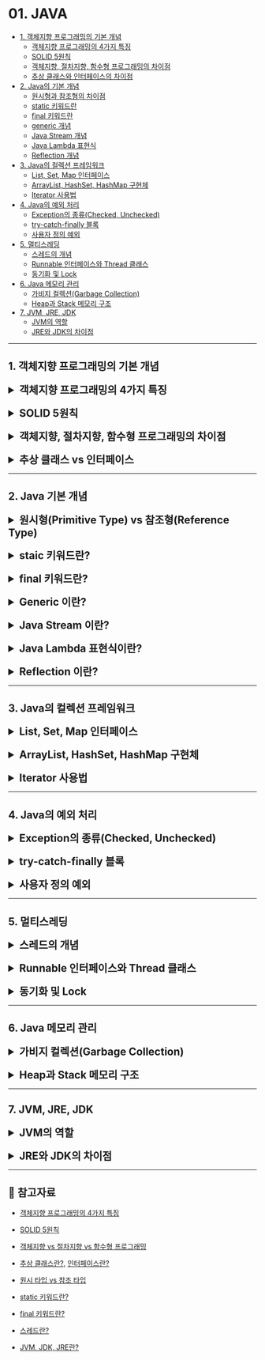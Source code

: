 # 01. JAVA

- [1. 객체지향 프로그래밍의 기본 개념](#1-객체지향-프로그래밍의-기본-개념)
    - [객체지향 프로그래밍의 4가지 특징](#추상화-abstraction)
    - [SOLID 5원칙](#객체지향-설계의-5가지-원칙-solid)
    - [객체지향, 절차지향, 함수형 프로그래밍의 차이점](#프로그래밍-패러다임이란)
    - [추상 클래스와 인터페이스의 차이점](#추상-클래스abstract-class-란)
- [2. Java의 기본 개념](#2-java-기본-개념)
  - [원시형과 참조형의 차이점](#원시타입-vs-참조타입)
  - [static 키워드란](#static의-메모리)
  - [final 키워드란](#final-키워드란)
  - [generic 개념](#제네릭generic-이란)
  - [Java Stream 개념](#stream-이란)
  - [Java Lambda 표현식](#람다lambda-vs-람다-표현식lambda-expression)
  - [Reflection 개념](#reflection의-주요-개념)
- [3. Java의 컬렉션 프레임워크](#3-java의-컬렉션-프레임워크)
  - [List, Set, Map 인터페이스]()
  - [ArrayList, HashSet, HashMap 구현체]()
  - [Iterator 사용법]()
- [4. Java의 예외 처리](#4-java의-예외-처리)
  - [Exception의 종류(Checked, Unchecked)]()
  - [try-catch-finally 블록]()
  - [사용자 정의 예외]()
- [5. 멀티스레딩](#5-멀티스레딩)
  - [스레드의 개념](#스레드란)
  - [Runnable 인터페이스와 Thread 클래스](#runnable-인터페이스와-thread-클래스란)
  - [동기화 및 Lock]()
- [6. Java 메모리 관리](#6-java-메모리-관리)
  - [가비지 컬렉션(Garbage Collection)]()
  - [Heap과 Stack 메모리 구조]()
- [7. JVM, JRE, JDK](#7-jvm-jre-jdk)
  - [JVM의 역할]()
  - [JRE와 JDK의 차이점]()

---

## 1. 객체지향 프로그래밍의 기본 개념

<details>
<summary style="font-size: 1.5em; font-weight: bold;">객체지향 프로그래밍의 4가지 특징</summary>

### 추상화 (Abstraction)
> 객체들이 공통적으로 필요로 하는 속성이나 동작을 하나로 추출해 내는 작업

즉, 알고는 있지만, 정확하게 표현하기 힘든 것들을 중요한 부분이나 특징점으로 잡아 설명하는 것을 추상화한다고 할 수 있다.
프로그래밍에서 추상화는 클래스를 정의할 때 불필요한 부분들을 생략하고 객체의 속성 중 중요한 것에만 중점을 두어 개략화하는 것을 말한다.

예를 들면, 삼성폰과 아이폰이라는 객체가 있을 때, 이 객체들을 하나로 묶을 때 공통적인 특징을 휴대폰으로 묶어서 이름을 붙이는 것을 추상화하고 할 수 있다.
이처럼 공통된 기능을 휴대폰에서 미리 구현을 하고, 상속을 통해서 공통된 기능을 삼성폰과 아이폰에 이어주면 삼성폰과 아이폰은 각자의 고유기능을 집중적으로 개발할 수 있다.
이럴 경우, 공통된 기능을 다시 정의할 필요가 없어 코드의 중복이 줄어들고, 코드의 재사용성이 용이해지는 장점이 있다.

> 즉, 추상화로 구현을 하면 새로운 객체를 만들 때 클래스의 고유기능만 새로 만들어주고, 공통된 기능은 상속을 통해서 이용이 가능하다.

### 상속 (Inheritance)
> 여러 개체들이 지닌 공통된 특성을 추출하여 하나의 개념이나 법칙으로 성립하는 과정이

예를 들어, 삼성폰과 아이폰은 모두 휴대폰이자 통신기기이며 전자제품이라는 공통적인 속성을 가지고 있다. 이처럼 삼성폰 & 아이폰, 휴대폰, 통신기기, 전자제품은 중복된 속성을 포함하고 있다.
이러한 속성들을 각 클래스마다 개별적으로 정의하기보다는, 공통된 속성들을 하나의 클래스로 묶어 상속을 통해 재사용하는 것이 훨씬 효율적인 프로그래밍 방법이다.

상속을 통해 하위 클래스는 상위 클래스의 변수와 메서드를 물려받아 재사용할 수 있다. 이로 인해 코드의 중복을 줄이고, 유지보수성을 높일 수 있다.

### 다형성 (Polymorphism)
> 프로그래밍에서의 다형성이란 같은 자료형에 여러가지 타입의 데이터를 대입하여 다양한 결과를 얻어낼 수 있는 성질을 의미

비유적으로 표현하자면, 한 명의 남자는 특정 상황에서 여러 가지 역할을 수행한다. 누군가에게는 친구, 자식에게는 아버지, 동아리에서는 리더, 아내에게는 남편, 부모님에게는 자식이 될 수 있다.
이처럼 객체도 상황에 따라 여러가지 형태를 가질 수 있다는 것이 다형성의 핵심이다. 대표적인 예로는 `메서드 오버라이딩`과 `메서드 오버로딩`이 있다.

#### 💡 메서드 오버라이딩 (Overriding)
- 부모 클래스의 메서드를 자식 클래스에서 재정의해서 사용하는 것을 의미한다. 자식 클래스는 부모 클래스의 메서드를 재활용하면서 독자적인 기능을 추가할 수 있다.

#### 💡 메서드 오버로딩 (Overloading)
- 같은 이름의 메서드를 다양한 매개변수 타입과 개수로 정의하는 것을 의미한다. 오버로딩은 메서드 이름을 동일하게 유지하면서도 다양한 상황에서 유연하게 대응할 수 있는 방법을 제공한다.

적절하게 다형성을 활용하면 코드의 재사용성과 유연성을 높이고, 불필요한 코드 중복과 결합도를 낮춰서 유지보수성을 높일 수 있다. 그러나 무분별한 오버로딩은 코드의 동작을 이해하는 데 어려움을 줄 수 있으므로, 적절한 사용이 필요하다.

### 캡슐화 (Encapsultation)
> 객체지향에서의 캡슐화는 데이터와 메서드를 하나의 단위로 묶어 외부에서 접근하지 못하도록 보호하는 개념

예를 들어, 알약은 그 안에 어떤 구성물질이 들어 있는지 알 수 없으며, 내용물은 캡슐을 통해서 안전하게 보호된다. 이처럼 캡슐화는 외부에서 알 필요가 없는 부분을 감춤으로써 대상을 단순화하는 추상화의 한 형태이다.

#### 💡 캡슐화를 해야 하는 이유
- **데이터 보호**:
  - 외부로부터 클래스에 정의된 속성과 기능들을 보호한다.
- **데이터 은닉**:
  - 내부의 동작을 감추고 외부에는 필요한 부분만 노출한다.

캡슐화가 중요한 이유는 불안정한 부분과 안정적인 부분을 분리하여 변경의 영향을 통제할 수 있기 때문이다. 불안정한 부분은 객체 내부로 추상화해서 변경을 최소화하고, 안정적인 부분은 외부에 공개한다. 
이렇게 객체의 외부와 내부를 구분하면 구현 변경의 폭이 넓이지고, 변경의 영향을 효과적으로 관리할 수 있다. 또한, 캡슐화를 통해 코드 작성 이후의 추가 요구사항에도 유연하게 대처할 수 있다.

</details>

<br>

<details>
<summary style="font-size: 1.5em; font-weight: bold;">SOLID 5원칙</summary>

### 객체지향 설계의 5가지 원칙, SOLID

**SOLID**는 `SRP(단일 책임)`, `OCP(개방-폐쇄)`, `LSP(리스코프 치환)`, `ISP(인터페이스 분리)`, `DIP(의존 역전)`로, SOLID 원칙을 지키면 시간이 지나도 변경이 용이하고, 유지보수와 확장이 쉬운 소프트웨어를 개발하는데 도움이 된다.

#### SRP (Single Responsibility Principle): 단일 책임 원칙

`단일 책임 원칙(SRP)`은 하나의 클래스가 오직 하나의 책임만 가져야 한다는 원칙이다. 즉, 클래스는 하나의 기능에 대해 변경이 필요할 때만 수정되어야 하며, 이는 유지보수의 효율성을 높인다.

> - **책임의 정의**: 클래스가 수행하는 기능을 의미한다.
> - **변경 이유**: 클래스의 변경 이유는 단 하나여야 하며, 이를 통해 파급 효과를 최소화할 수 있다.
> - **유지보수 효율성**: 여러 책임을 가진 클래스는 서로 영향을 주어 유지보수가 비효율적이 된다.
> - **응집도와 결합도**: 높은 응집도와 낮은 결합도를 유지해야 하며, 이를 통해 코드의 품질을 높일 수 있다.

예를 들어, 하나의 클래스가 여러 기능을 수행하면, 내부 함수 간의 결합도가 높아져 코드 효율성이 떨어질 수 있다. 따라서 각 클래스는 명확한 책임을 가져야 한다.

#### OCP (Open-Closed Principle): 개방-폐쇄 원칙

`개방-폐쇄 원칙(OCP)`은 소프트웨어 요소가 **확장에는 열려 있으나 변경에는 닫혀 있어야 한다**는 원칙이다. 즉, 기존 코드를 수정하지 않고도 기능을 추가하거나 변경할 수 있도록 설계해야 한다.

> - **기능 수정**: 새로운 클래스를 생성하여 기존 인터페이스를 구현함으로써 기능을 확장할 수 있다.
> - **유지보수 간소화**: 특정 모듈의 기능을 수정할 때, 해당 모듈을 사용하는 모든 모듈을 수정할 필요가 없어 유지보수가 간편해진다.
> - **장점**: OCP를 지키면 유연성, 재사용성, 유지보수성을 극대화할 수 있다.

OCP를 구현하기 위해서는 기존 코드를 변경하지 않고 기능을 수정하거나 추가하기 위해서 `상속(다형성)`과 `추상화(인터페이스)`를 활용해야 한다. 자주 변경되는 부분을 추상화하여 기존 코드의 수정을 최소화하고, 기능 확장을 용이하게 한다.

#### LSP (Liskov Substitution Principle): 리스코프 치환 원칙

`리스코프 치환 원칙(LSP)`은 하위 타입 객체가 상위 타입 객체에서 가능한 모든 행위를 수행할 수 있어야 한다는 원칙이다. 즉, 상위 타입 객체를 하위 타입 객체로 대체해도 프로그램이 정상적으로 동작해야 한다.

> - **다형성 준수**: 하위 클래스는 상위 클래스와 인터페이스 규약을 모두 지켜야 한다.
> - **IS-A 관계**: 상속 관계에서는 일반환 관계(IS-A)가 반드시 성립해야 한다. 상속 관계가 아닌 클래스들 간의 상속은 LSP를 위반하게 된다.

예를 들어, 자동차 인터페이스가 있을 때, 액셀 기능은 자동차가 앞으로 이동해야 한다. 만약, 액셀 기능을 실행했을 때 자동차가 뒤로 간다면, 이는 LSP를 위반하는 것이다.
기능의 성능이 느리더라도, 액셀을 눌렀을 때 자동차는 항상 앞으로 가야 한다.

또한, LSP를 위반하면 OCP도 위반하게 되므로, 상속 관계를 명확히 정의하여 LSP를 준수하도록 설계해야 한다.

#### ISP (Interface Segregation Principle): 인터페이스 분리 원칙

`인터페이스 분리 원칙(ISP)`은 클라이언트가 자신이 사용하는 메서드에만 의존해야 한다는 원칙이다. 즉, 특정 클라이언트를 위한 여러 개의 인터페이스가 범용 인터페이스 하나보다 더 유리하다.

> - **세분화된 인터페이스**: 인터페이스는 클라이언트를 기준으로 잘게 나누어야 한다. 예를 들어, '자동차'라는 범용 인터페이스 대신 운전, 정비, 타이어 등의 세부 인터페이스로 나누는 것이 더 효과적이다.
> - **유지보수 용이성**: 세부적인 인터페이스로 나누면 특정 기능(예를 들어, 타이어 교체)에 대한 변경 시 해당 인터페이스만 확인하고 수정하면 된다.
> - **대체 가능성 증가**: 인터페이스가 명확해지고, 기능의 대체 가능성이 높아진다.

클라이언트가 필요로 하는 인터페이스를 분리함으로써, 클라이언트가 사용하지 않는 인터페이스에 변경이 발생하더라도 다른 인터페이스에는 영향을 주지 않도록 하는 것이 ISP의 핵심이다.

#### DIP (Dependency Inversion Principle): 의존 역전 원칙

`의존 역전 원칙(DIP)`은 "프로그래머는 구체화에 의존해서는 안 되고, 추상화에 의존해야 한다"는 원칙이다. 의존성 주입은 이를 실현하는 방법 중 하나이다.

> - **추상화에 의존**: 변하기 쉬운 구체적인 것보다는 변하기 어려운 추상적인 것에 의존해야 한다. 즉, 구현 클래스가 아니라 인터페이스에 의존해야 한다.
> - **유연한 구현체 변경**: 클라이언트가 인터페이스에 의존하면 구현체를 유연하게 변경할 수 있다. 반면, 구현체에 의존하면 변경이 어려워진다.
> - **모듈 간의 독립성**: 고수준 모듈은 저수준 모듈의 구현에 의존해서는 안 된다. 저수준 모듈이 변경되더라도 고수준 모듈은 영향을 받지 않는 구조가 이상적이다.

해당 원칙을 따르면 시스템의 유연성과 유지보수성이 향상된다. 의존성을 추상화하여 모듈 간의 결합도를 낮추는 것이 핵심이다.

</details>

<br>

<details>
<summary style="font-size: 1.5em; font-weight: bold;">객체지향, 절차지향, 함수형 프로그래밍의 차이점</summary>

### 프로그래밍 패러다임이란?

프로그래밍 패러다임은 프로그래머에게 프로그래밍 관점을 가지게 하고 코드를 어떻게 작성할지 결정하는 역할을 한다.

즉, 새로운 프로그래밍 패러다임을 통해서 새로운 방식으로 생각하는 방법을 배우게 되고, 이를 바탕으로 코드를 구현하게 된다.

현재까지의 프로그래밍 패러다임: 절차지향 -> 객체지향 -> 함수형
- **명령형 프로그래밍**: 무엇(What)을 할 건지를 나타내기보다 어떻게(How) 할 건지를 설명하는 방식이다.
  - `절차지향 프로그래밍`: 수행되어야 할 기능을 순차적인 처리 과정으로 진행하는 방식이다.
  - `객체지향 프로그래밍`: 객체들의 집합으로 프로그램의 상호작용으로 진행하는 방식이다.
- **선언형 프로그래밍**: 어떻게(How) 할 건지를 나타내기보다 무엇(What)을 할 건지를 설명하는 방식이다.
  - `함수형 프로그래밍`: 순수 함수를 조합하여 소프트웨어를 만드는 방식이다.

### 절차지향, 객체지향, 함수형 프로그래밍
#### 절차지향 프로그래밍 (Procedural Programming)
> 순차적인 처리를 중요하게 여기며, 프로그램 전체가 유기적으로 연결되도록 만드는 프로그래밍 기법이다.

절차지향 프로그래밍의 장점: 
- 코드의 가독성이 좋다.
- 코드를 단위화할 수 있다.
- 컴퓨터의 처리구조와 비슷해 실행 속도가 빠르다.

절차지향 프로그래밍의 단점: 
- 각각의 코드가 순서에 따라 실행되어, 변경과 유지보수 및 분석이 어렵다.
- 변수나 상수 등의 값들을 관리하는 자료형과 해당 자료형을 사용하는 함수가 분리되어 사용된다.

대표적인 절차지향 프로그래밍 언어는 `C`언어 등이 있다.

#### 객체지향 프로그래밍 (Object-Oriented Programming)
> 모든 데이터를 객체로 취급하여 객체가 처리 요청을 받았을 때 객체 내부에 있는 기능을 가져와 사용하여 처리하는 프로그래밍 기법으로, 
> 모든 객체가 내부의 자료형(Field)과 함수(Method)로 구성된 프로그래밍 구조를 의미한다.

객체지향 프로그래밍의 장점: 
- 코드의 재사용이 가능하여 유지보수가 용이하다.
- 분석과 설계의 전환이 쉽다.

객체지향 프로그래밍의 단점:
- 처리 속도가 상대적으로 느리다.
- 설계에 많은 시간이 소요된다.

대표적인 객체지향 프로그래밍 언어는 `Java`와 `Python` 등이 있다.

#### 함수형 프로그래밍 (Functional Programming)
> 순수 함수를 사용하여 상태를 제어하기보단 빠르게 처리하는데 초점을 둔 프로그래밍 기법으로, 
> 실행 순서를 지정할 필요가 없어 비절차형 언어라고도 한다.

함수형 프로그래밍의 장점: 
- 코드에서 프로그램의 실행에 영향을 미치는 영역과 순수한 영역을 최대한 분리한다.
- 코드의 가독성이 높아지고, 유지보수가 좋아진다.
- 테스트가 쉬워진다.

함수형 프로그래밍의 단점:
- 외부 데이터 혹은 내부 데이터의 상태를 조작할 수 없다.

대표적인 함수형 프로그래밍 언어는 `Haskell`과 `OCamal` 등이 있다.

##### 💡 순수 함수란?
> 동일한 입력 값을 넣었을 때, 동일한 리턴 값을 반환하며 외부에 영향을 받지 않는 함수로 함수의 실행이 프로그램에 영향을 주지 않는다.
> 때문에 비상태 불변성(전달된 데이터를 변경하는 것이 아닌, 새로운 버전이나 오브젝트를 만들어 결과 값으로 전달)을 유지하고 여러 가지 동시다발적인 멀티스레딩 환경에서도 안정적으로 동작할 수 있다.

### 절차지향 프로그래밍 vs 객체지향 프로그래밍
절차지향 프로그래밍 위에 객체지향 프로그래밍이 탄생한 것으로, 절차지향 프로그래밍이 갖는 부족함을 객체지향 프로그래밍이 보완해주는 역할을 한다.

> 절차지향 프로그래밍은 함수가 있고, 객체지향 프로그래밍 또한 함수가 있지만 `객체`라는 개념이 등장한다.

### 함수형 프로그래밍 vs 객체지향 프로그래밍
#### 1. 함수형 프로그래밍은 함수 자체가 `일급 객체`가 되지만, 객체지향 프로그래밍은 클래스(혹은 객체)가 `일급 객체`가 된다.

##### 💡 일급 객체란?
> 다른 요소들과 아무런 차별이 없는 객체로, 함수의 인자로도 넘겨질 수 있고 변수에 대입도 가능한 객체를 의미한다.

#### 2. 객체지향 프로그램에서는 프로그램을 상호작용하는 객체들의 집합으로 볼 수 있지만, 함수형 프로그래밍에서는 상태 값을 지니지 않은 함수들의 연속으로 볼 수 있다.

##### 객체지향 프로그래밍의 경우
> 클래스 디자인과 객체들의 관계를 중심으로 코드 작성이 이루어진다. 따라서 상태, 멤버변수, 메서드 등이 긴밀한 관계를 가지고 있다.
> 특히, 멤버변수가 어떤 상태를 가지고 있는가에 따라서 결과가 달라진다.

##### 함수형 프로그래밍의 경우
> 값의 연산 및 결과 도출 중심으로 코드 작성이 이루어진다. 함수는 인자로 받은 값을 별도로 저장하지 않고, 간결한 과정으로 처리하고 매핑하는 데 주 목적을 둔다.

</details>

<br>

<details>
<summary style="font-size: 1.5em; font-weight: bold;">추상 클래스 vs 인터페이스</summary>

### 추상 클래스(Abstract Class) 란?
추상 클래스는 객체지향 프로그래밍에서 사용되는 클래스의 일종으로, 하나 이상의 추상 메서드를 포함하는 클래스이다.

#### 💡 추상 메서드(Abstract Method) 란?
> 추상 메서드는 메서드의 시그니처(이름, 매개변수, 반환 타입)는 정의되어 있지만, 구체적인 구현은 제공되지 않는다.
 
추상 클래스는 인스턴스를 생성할 수 없으며, 주로 다른 클래스가 상속받아 사용한다.

예를 들어 설명하면 A와 B가 있을 때, A는 웃을 때 덧니가 보이고 B는 웃을 때 입을 가리고 웃는다. 각자 자기 스타일대로 웃고 있지만, 이들은 모두 웃는다는 액션을 하고 있다.
여기서 웃는다는 공통적인 액션을 추상 클래스에 넣는 것이다.

> 실체 클래스는 실체가 드러는 클래스이며, 추상 클래스는 실체 클래스의 공통적인 부분을 추출해 어느정도 규격을 잡아놓은 추상적인 클래스이다.
> 그래서 실체 클래스는 실제 객체를 생성할 정도의 구체성을 갖는 반면, 추상 클래스는 아직 메서드와 내용이 추상적이기 때문에 객체를 생성할 수 없게 만들었다.

### 추상 클래스의 사용 용도

1. **코드 재사용성**: 공통적인 기능이나 속성을 정의하여 여러 클래스에서 재사용할 수 있다.
2. **기본 구현 제공**: 기본적인 메서드 구현을 제공하고, 자식 클래스에서 필요에 따라 오버라이드해서 사용할 수 있다.
3. **설계의 명확성**: 추상 클래스를 통해 클래스 간 관계를 명확히 하고, 공통된 인터페이스를 정의하여 코드의 구조를 이해하기 쉽게 만든다.

### 인터페이스(Interface) 란?

### 인터페이스의 사용 용도

</details>

---

## 2. Java 기본 개념

<details>
<summary style="font-size: 1.5em; font-weight: bold;">원시형(Primitive Type) vs 참조형(Reference Type)</summary>

### 원시 타입이란?
원시 타입은 Java에서 기본적으로 제공하는 데이터 타입으로, 실제 값을 직접 저장한다. 예를 들어, `int`, `boolean`, `char` 등이 있다.

### 참조 타입이란?
참조 타입은 객체를 참조하는 데이터 타입으로, 실제 데이터는 힙 메모리에 저장되고, 변수는 그 데이터의 메모리 주소를 저장한다. 예를 들어, `String`, 배열, 사용자 정의 클래스 등이 있다.

> 원시 타입의 변수는 실제 값을 변수 안에 저장하지만, 참조 타입의 변수는 메모리의 번지를 변수 안에 저장하여 저장된 메모리 주소 값을 통해 객체를 참조한다.

### 원시타입 vs 참조타입
#### 1. NULL
- 원시 타입은 Null을 담을 수 없으나, 참조 타입은 Null을 입력값으로 받을 수 있다.

```java
int i = null; // 불가능
Integer integer = null; // 가능
```

#### 2. 제네릭 타입
- 원시 타입은 제네릭 타입에서 사용할 수 없으나, 참조 타입은 제네릭 타입에서 사용할 수 있다.
```java
List<int> i; // 불가능
List<Integer> integer; // 가능
```

#### 3. 접근 속도, 메모리 양
원시 타입은 Null을 다루지 못하고, 제네릭에 담기지 못하지만, 원시 타입을 참조 타입과 비교해서 갖는 장점은 성능상의 이점이 존재한다.

- **접근 속도**: 
  - 원시 타입은 `스택` 메모리에 값이 존재하는 반면, 참조 타입은 하나의 인스턴스이므로 스택 메모리에는 참조값만 있고, 실제 값은 `힙` 메모리에 존재한다.
  - 참조 타입은 값을 필요로 할 때마다 언박싱(Unboxing) 과정을 거쳐야 하므로 원시 타입과 비교했을 때 접근 속도가 느리다.
- **메모리 양**: 
  - 원시 타입은 메모리를 적게 차지하는 반면, 참조 타입은 훨씬 많은 메모리를 사용한다.

##### 💡 박싱(Boxing) & 언박싱(Unboxing)
박싱(Boxing)은 원시 타입을 참조 타입으로 변환시키는 것을 의미하며, 언박싱(Unboxing)은 참조 타입을 원시 타입으로 변환시키는 것을 의미한다.

박싱은 값 타입을 참조 타입으로 변환하여 값을 포함하는 객체를 힙에 생성하는 것이며, 언박싱은 박싱된 참조 타입으로부터 원래의 값을 다시 추출하는 연산을 의미한다.

Java 1.5 이전에는 모두 변환 과정을 거쳐야 했지만, 자바 1.5부터 추가된 Auto Boxing/Unboxing 기능으로 아래의 예시와 같이 명시적으로 원시 타입을 참조 타입으로 감싸지 않아도 자동으로 변환된다.
```java
int i = 15;
Integer integer = i;
```

> 그러나, Auto Boxing/Unboxing 기능은 컴파일러 내부적으로 추가 연산작업을 거치게 되어 메모리 누수의 원인이 될 수 있다.
> 따라서, 성능 향상을 위해서 Auto Boxing/Unboxing이 일어나지 않도록 동일한 타입 연산이 이루어지도록 구현하는 것이 좋다.

</details>

<br>

<details>
<summary style="font-size: 1.5em; font-weight: bold;">staic 키워드란?</summary>

### Static의 메모리
Java에서 `static` 키워드를 사용한다는 것은 메모리에 한 번 할당되어 프로그램이 종료될 때 해제되는 것을 의미한다.

일반적으로 우리가 만든 클래스는 Static 영역에 생성되고, new 연산을 통해 생성한 객체는 Heap 영역에 생성된다.
- 객체의 생성 시 할당된 Heap 영역의 메모리는 GC(Garbage Collector)를 통해 수시로 관리를 받는다. 
- 반면, static 키워드를 통해 Static 영역에 할당된 메모리는 모든 객체가 공유하는 메모리라는 장점이 있지만, GC의 관리 영역 밖에 존재하므로 static을 자주 사용하면 프로그램 종료 시까지 메모리가 할당된 채로 존재하므로 시스템의 퍼포먼스에 악영향을 주게 된다.

### static 변수의 특징
- static 변수는 클래스 변수이다.
- 객체를 생성하지 않고도 static 자원에 접근이 가능하다.

> static 변수와 static 메서드는 static 메모리 영역에 존재하므로 객체가 생성되기 이전에 이미 할당되어 있다. 때문에, 객체의 생성없이 바로 접근(사용)이 가능하다.

</details>

<br>

<details>
<summary style="font-size: 1.5em; font-weight: bold;">final 키워드란?</summary>

### final 키워드란?
Java에서 `final` 키워드를 사용한다는 것은 처음 정의된 상태가 변하지 않는 것을 보장한다는 불변성을 의미한다.

### 1. final 변수
Java에서 변수들은 기본적으로 가변적인데, 변수에 `final` 키워드를 붙이면 참조값을 변경하지 못하므로 불변성을 확보할 수 있다.
```java
final String name = "solmoon";
```

`final` 키워드가 붙은 변수는 초기화한 후 변경할 수 없다. 변경을 할 경우 다음과 같이 컴파일 에러가 발생한다.
```java
final String name = "solmoon";
name = "gildong";  // ⚠️ COMPILE ERROR!
```

### 2. final 인자
`final` 키워드가 붙은 인자는 메서드 내에서 변경이 불가능하다. 따라서 다음과 같이 final int로 선언한 number 변수는 읽을 수 있지만, number = 2처럼 값을 변경할 경우에는 컴파일 에러가 발생한다.
```java
public void func(final int number) {
    System.out.println(number);
    number = 2;  // ⚠️ COMPILE ERROR!
}
```

### 3. final 클래스
클래스에 `final` 키워드를 붙이면 다른 클래스가 상속할 수 없는 클래스가 된다. 다음과 같이 final 클래스를 상속할 경우에는 컴파일 에러가 발생한다.
```java
final class FirstExample {
    final String hello;
    Example() { hello = "hello"; }
}

class SecondExample extends FirstExample() { // ⚠️ COMPILE ERROR! }
```

### 4. final 메서드
`final` 키워드가 붙은 메서드는 오버라이드(Override)가 불가능하다. 다음과 같이 FirstExample 클래스를 상속하는 SecondExample 클래스에서 getHello( )를 재정의할 수 없다. 오버라이드를 할 경우에는 컴파일 에러가 발생한다.
```java
class FirstExample {
    final String hello = "hello";
    final String getHello() { return hello; }
}

class FirstExample extends SecondExample {

  @Override
  String getHello() { // ⚠️ COMPILE ERROR!
    return "See you next time!";
  }
}
```
#### ⚠️ 주의할 점
`final` 변수는 초기화 이후 값 변경이 발생하지 않도록 만든다.
```java
final List<String> list = new ArrayList<>();
list.add("CHEER"); // ⚠️ COMPILE ERROR!
list.add("UP"); // ⚠️ COMPILE ERROR!
```

위와 같이 List에 `final` 키워드를 붙여 선언하면 list 변수의 변경은 불가능하다. 하지만, list 내부에 있는 변수들은 변경이 가능하여 문자열을 계속해서 추가할 수 있다.

#### 💡 Effective final 키워드
`Effective final` 키워드는 Java 8에서 추가된 기능으로, `final` 키워드가 붙지 않은 변수의 값이 변경되지 않는다면 해당 변수를 `Effective final`이라고 한다. final을 붙이지 않았지만 컴파일러가 final로 취급하는 것이다.
```java
int num = 1;

Runnable runnable = new Runnable() {
    @Override
    public void run() {
        System.out.println("number: " + num);
    }
};
runnable.run();
```

위 코드에서 변수 num은 `Effective final`이다. num 변수는 선언과 동시에 1로 할당되었고, 객체가 소멸될 때까지 값이 변경되지 않았기 때문이다.

Effective final이 없었던 Java 8 이전에는 run( ) 안에서 변경이 가능한 num 변수에 접근하기 떄문에 컴파일 에러가 발생하는 코드였다. 
하지만 Java 8은 num 변수가 내부에서 변경되지 않았기 때문에 final로 취급하여 컴파일 에러가 발생하지 않는다.

</details>

<br>

<details>
<summary style="font-size: 1.5em; font-weight: bold;">Generic 이란?</summary>

### 제네릭(Generic) 이란?
Java에서 제네릭(Generic)은 클래스, 인터페이스, 메서드에 타입 매개변수를 사용하는 기능으로, 코드의 재사용성을 높이고 타입 안전성을 강화하는 데 도움을 준다.
> 즉, 제네릭을 사용하면 다양한 데이터 타입을 처리할 수 있는 유연한 코드를 작성할 수 있다.

### 제네릭의 주요 특징
1. **타입 안전성**: 
   - 제네릭을 사용하면 컴파일 시 타입 체크가 이루어지므로, 잘못된 타입의 객체를 사용할 경우 컴파일 에러가 발생한다. 이는 런타임 오류를 줄이는 데 도움이 된다.
2. **코드 재사용성**: 
   - 제네릭을 사용하면 동일한 코드를 다양한 데이터 타입에 대해 사용할 수 있다. 
   - 예를 들어, 같은 알고리즘을 정수, 문자열 등 여러 타입에 적용할 수 있다.
3. **타입 매개변수**:
   - 제네릭은 타입 매개변수를 사용하여 클래스를 정의한다.
   - 일반적으로 대문자 `T`, `E`, `K`, `V` 등을 사용하여 타입 매개변수를 나타낸다.

### 제네릭의 사용 예시
#### 1. 제네릭 클래스
```java
class Box<T> {
    private T item;

    public void setItem(T item) {
        this.item = item;
    }

    public T getItem() {
        return item;
    }
}

public class Main {
    public static void main(String[] args) {
        Box<String> stringBox = new Box<>();
        stringBox.setItem("Hello");
        System.out.println(stringBox.getItem()); // Hello

        Box<Integer> integerBox = new Box<>();
        integerBox.setItem(123);
        System.out.println(integerBox.getItem()); // 123
    }
}
```
해당 예시에서 Box<T>는 제네릭 클래스로, `T`는 타입 매개변수이다. 이를 통해 Box 클래스를 다양한 타입으로 사용할 수 있다.

#### 2. 제네릭 메서드
```java
public class GenericMethod {
    public static <T> void printArray(T[] array) {
        for (T element : array) {
            System.out.println(element);
        }
    }

    public static void main(String[] args) {
        Integer[] intArray = {1, 2, 3};
        String[] strArray = {"A", "B", "C"};

        printArray(intArray); // 1 2 3
        printArray(strArray); // A B C
    }
}
```
해당 예시에서 printArray 메서드는 제네릭 메서드로, 어떤 타입의 배열이든 받을 수 있다.

> Java의 제네릭은 타입 매개변수를 사용하여 클래스, 메서드, 인터페이스 등을 정의할 수 있게 해주며, 이를 통해 타입 안전성을 높이고 코드의 재사용성을 증가시킨다.
> 제네릭을 사용하면 다양한 데이터 타입을 처리할 수 있는 유연한 코드를 작성할 수 있다.

</details>

<br>

<details>
<summary style="font-size: 1.5em; font-weight: bold;">Java Stream 이란?</summary>

### Stream 이란?
Java에서 스트림(Stream)은 데이터의 연속적인 흐름을 처리하기 위한 추상화된 개념으로, 주로 컬렉션(예로 List, Set)이나 배열과 같은 데이터 소스에 대해 간편하고 효율적인 데이터 처리 및 변환을 가능하게 한다.
Java 8부터 도입된 Stream API는 선언적 프로그래밍 스타일을 지원하여, 데이터 처리 과정을 더 간결하고 가독성 높게 작성할 수 있도록 해준다.

### Stream과 Stream API의 차이
- **Stream**: 
  - 데이터의 흐름을 처리하는 추상적인 개념으로, 데이터 소스(예로 배열, 컬렉션)에서 연속적으로 데이터를 읽고 처리하는 방법을 나타낸다.
  - 스트림은 데이터를 필터링, 매핑, 집계 등의 방식으로 처리할 수 있는 연산을 제공한다.
- **Stream API**: 
  - Java 8에서 도입된 API로, 스트림을 생성하고 처리하기 위한 구체적인 메서드와 인터페이스를 제공한다.
  - 예를 들어, `stream( )`, `filter( )`, `map( )`, `collect( )` 등의 메서드가 포함되어 있다.

### 스트림의 주요 특징
1. **데이터 소스**: 스트림은 컬렉션, 배열, I/O 채널 등 다양한 데이터 소스에서 생성될 수 있다.
2. **파이프라인**: 스트림은 여러 연산을 체인처럼 연결하여 사용할 수 있다. 이러한 연산은 중간 연산과 최종 연산으로 나뉜다.
   - **중간 연산**: 스트림을 변환하는 연산으로, 필터링, 매핑, 정렬 등이 있다. 중간 연산은 스트림을 반환하며, 여러 개의 중간 연산을 연결할 수 있다.
   - **최종 연산**: 스트림의 처리를 종료하고 결과를 반환하는 연산으로, `forEach`, `collect`, `reduce` 등이 있다. 최종 연산이 호출되면 스트림의 처리가 시작된다.
3. **지연 평가**: 스트림은 중간 연산이 호출되더라도 실제로 데이터 처리는 최종 연산이 호출될 때까지 지연된다. 이는 성능 최적화에 도움이 된다.
4. **병렬 처리**: 스트림 API는 손쉽게 병렬 처리를 지원하여, 멀티코어 프로세서를 활용할 수 있다.

</details>

<br>

<details>
<summary style="font-size: 1.5em; font-weight: bold;">Java Lambda 표현식이란?</summary>

### 람다(Lambda) vs 람다 표현식(Lambda Expression)
- **람다(Lambda)**:
  - 일반적으로 익명 함수(Anonymous Function)를 지칭하는 포괄적인 개념이다.
  - 자바에서의 람다 표현식은 이러한 람다의 개념을 코드로 구현한 것이다.
- **람다 표현식(Lambda Expression)**:
  - 자바에서 람다 함수의 구체적인 문법으로, 함수형 인터페이스를 구현하는 방법이다. (parameters -> expression 형식으로 작성된다.)
  - 자바에서 람다 표현식을 사용하여 코드의 가독성을 높이고, 익명 클래스를 대체한다.

</details>

<br>

<details>
<summary style="font-size: 1.5em; font-weight: bold;">Reflection 이란?</summary>

### Reflection의 주요 개념
Java에서 `Reflection`은 프로그램 실행 중에 클래스, 메서드, 필드 등의 정보를 동적으로 조사하고 조작할 수 있는 기능을 제공한다. 이 기능은 Java의 `java.lang.reflect` 패키지를 통해 제공된다.

1. **클래스 정보 조회**:
   - `Reflection`을 사용하면 클래스의 이름, 메서드, 필드, 생성자 등 다양한 정보를 동적으로 조회할 수 있다.
   - 예를 들어, 클래스를 사용하여 해당 클래스의 메서드 목록을 가져오거나 특정 메서드의 접근 제어자(공개, 비공개 등)를 확인할 수 있다.
2. **객체 생성**:
   - `Reflection`을 통해 클래스의 인스턴스를 동적으로 생성할 수 있다.
   - 예를 들어, 클래스의 이름만 알고 있을 때 해당 클래스의 객체를 생성할 수 있다.
3. **메서드 호출**:
   - `Reflection`을 사용하면 객체의 메서드를 동적으로 호출할 수 있다.
   - 이는 컴파일 타임에 메서드 이름이 정해지지 않았거나, 메서드 이름이 런타임에 결정되는 경우에 유용하다.
4. **필드 접근**:
   - `Reflection`을 통해 객체의 필드에 접근하고, 값을 읽거나 수정할 수 있다. 이는 필드가 private일 경우에도 가능하다.

### Reflection의 사용 용도
1. **프레임워크 및 라이브러리**:
   - 많은 Java 프레임워크(예로 Spring, Hibernate)는 `Reflection`을 사용하여 객체의 메타데이터를 처리하고, 의존성 주입 및 ORM(Object-Relational Mapping) 등을 구현한다.
2. **동적 프로그래밍**:
   - 런타임에 클래스와 메서드를 동적으로 조작해야 하는 경우에 유용하다. 예를 들어, 플러그인 시스템이나 스크립트 언어와의 통합에서 자주 사용된다.
3. **테스트 및 디버깅**:
   - `Reflection`을 사용하면 테스트 프레임워크가 private 필드나 메서드에 접근하여 테스트할 수 있도록 도와준다.

### 주의 사항
> - **성능**: `Reflection`은 일반적인 코드에 비해 성능이 떨어질 수 있다. 동적으로 메서드나 필드에 접근하는 과정에서 오버헤드가 발생할 수 있다.
> - **보안**: `Reflection`을 사용하면 private 필드나 메서드에 접근할 수 있으므로, 보상의 위험이 있을 수 있다.
> - **유지보수**: `Reflection`을 사용한 코드는 가독성이 떨어질 수 있어, 코드의 유지보수가 어려워질 수 있다.

</details>

---

## 3. Java의 컬렉션 프레임워크

<details>
<summary style="font-size: 1.5em; font-weight: bold;">List, Set, Map 인터페이스</summary>

<details>
<summary style="font-size: 1.5em; font-weight: bold;">List 인터페이스란?</summary>

### List 인터페이스란?
자바에서 `List` 인터페이스는 컬렉션 프레임워크의 일부로, 순서가 있는 요소의 집합을 나타낸다. `List`는 중복된 요소를 허용하며, 요소의 순서를 유지한다.
자바에서는 `List` 인터페이스를 구현한 여러 클래스가 있으며, 가장 일반적으로 사용되는 두 가지는 `ArrayList`와 `LinkedList`이다.

### List 인터페이스의 주요 특징
1. **순서 유지**:
    - `List`에 추가된 요소는 삽입된 순서를 유지한다. 즉, 요소에 접근할 때 인덱스를 사용하여 특정 위치의 요소에 쉽게 접근할 수 있다.
2. **중복 허용**:
    - `List`는 동일한 요소를 여러 번 추가할 수 있으므로 중복된 값이 허용된다.
3. **인덱스 기반 접근**:
    - `List`는 인덱스를 사용하여 요소에 접근할 수 있다.
    - 예를 들어, `get(int index)` 메서드를 사용하여 특정 인덱스의 요소를 가져올 수 있다.

#### 주요 메서드
- **`add(E e)`**: 리스트의 끝에 요소를 추가한다.
- **`add(int index, E element)`**: 지정된 인덱스에 요소를 추가한다.
- **`get(int index)`**: 지정된 인덱스의 요소를 반환한다.
- **`remove(int index)`**: 지정된 인덱스의 요소를 제거한다.
- **`set(int index, E element)`**: 지정된 인덱스의 요소를 새 요소로 교체한다.
- **`size( )`**: 리스트의 요소 개수를 반환한다.
- **`isEmpty( )`**: 리스트가 비어 있는지 확인한다.
- **`indexOf(Object o)`**: 지정된 요소의 인덱스를 반환한다.

</details>

<br>

<details>
<summary style="font-size: 1.5em; font-weight: bold;">Set 인터페이스란?</summary>

### Set 인터페이스란?
자바에서 `Set` 인터페이스는 컬렉션 프레임워크의 일부로, 중복된 요소를 허용하지 않는 집합을 나타낸다. `Set`은 순서가 없으며, 특정 요소의 존재 여부를 확인하거나, 요소를 추가 및 삭제하는 데 사용된다.
`Set` 인터페이스를 구현한 주요 클래스는 `HashSet`, `LinkedHashSet`, `TreeSet` 등이 있다.

### Set 인터페이스의 주요 특징
1. **중복 요소 허용 안 함**:
    - `Set`은 동일한 값을 여러 번 추가할 수 없다. 따라서 이미 존재하는 요소를 추가하면 추가가 무시된다.
2. **순서 없음**:
    - `Set`은 요소의 순서를 유지하지 않기 때문에, 요소가 저장된 순서와는 상관없이 요소에 접근해야 한다.
    - 하지만 `LinkedHashSet`과 `TreeSet`은 각각 삽입 순서와 정렬된 순서를 유지한다.
3. **효율적인 검색**:
    - `Set`은 요소의 존재 여부를 빠르게 확인할 수 있도록 설계되었다.
    - 특히, `HashSet`은 해시 테이블을 기반으로 하여 검색 성능이 뛰어나다.

#### 주요 메서드
- **`add(E e)`**: 집합에 요소를 추가한다. 이미 존재하는 요소라면 추가하지 않는다.
- **`remove(Object o)`**: 지정된 요소를 집합에서 제거한다.
- **`contains(Object o)`**: 지정된 요소가 집합에 포함되어 있는지 확인한다.
- **`size( )`**: 집합의 요소 개수를 반환한다.
- **`isEmpty( )`**: 집합이 비어 있는지 확인한다.
- **`clear( )`**: 집합의 모든 요소를 제거한다.

</details>

<br>

<details>
<summary style="font-size: 1.5em; font-weight: bold;">Map 인터페이스란?</summary>

### Map 인터페이스란?
자바에서 `Map` 인터페이스는 키-값 쌍으로 데이터를 저장하는 컬렉션을 나타낸다. `Map`은 각 키가 고유하며, 동일한 키에 대해 하나의 값만을 가질 수 있다.
`Map` 인터페이스의 주요 구현 클래스는 `HashMap`, `LinkedHashMap`, `TreeMap` 등이 있다.

### Map 인터페이스의 주요 특징
1. **키-값 쌍**:
   - `Map`은 각 요소가 키와 값으로 구성된 쌍으로 저장된다. 키를 사용하여 값을 검색할 수 있다.
2. **고유한 키**: 
    - `Map`의 각 키는 고유해야 하며, 동일한 키를 사용하여 값을 추가하면 기존의 값이 새로운 값으로 덮어씌워진다.
3. **순서**: 
   - 기본적으로 `HashMap`은 순서를 보장하지 않지만, `LinkedHashMap`은 삽입 순서를 유지하고, `TreeMap`은 키의 자연 순서 또는 지정된 `Comparator`에 따라 정렬된 순서를 유지한다.

#### 주요 메서드
- **`put(K key, V value)`**: 주어진 키에 대해 값을 추가하거나 기존 값을 대체한다.
- **`get(Object key)`**: 주어진 키에 대한 값을 반환하고, 키가 존재하지 않으면 `Null`을 반환한다.
- **`remove(Object key)`**: 주어진 키와 관련된 값을 제거한다.
- **`containsKey(Object key)`**: 주어진 키가 `Map`에 존재하는지 확인한다.
- **`containsValue(Object value)`**: 주어진 값이 `Map`에 존재하는지 확인한다.
- **`size( )`**: `Map`의 키-값 쌍의 개수를 반환한다.
- **`isEmpty( )`**: `Map`이 비어 있는지 확인한다.
- **`clear( )`**: `Map`의 모든 키-값 쌍을 제거한다.
- **`keySet( )`**: `Map`의 모든 키를 반환하는 `Set`을 반환한다.
- **`values( )`**: `Map`의 모든 값을 반환하는 `Collection`을 반환한다.
- **`entrySet( )`**: `Map`의 모든 키-값 쌍을 포함하는 `Set`을 반환한다.

</details>
</details>

<br>

<details>
<summary style="font-size: 1.5em; font-weight: bold;">ArrayList, HashSet, HashMap 구현체</summary>

### 

</details>

<br>

<details>
<summary style="font-size: 1.5em; font-weight: bold;">Iterator 사용법</summary>

### 

</details>

---

## 4. Java의 예외 처리

<details>
<summary style="font-size: 1.5em; font-weight: bold;">Exception의 종류(Checked, Unchecked)</summary>

### 

</details>

<br>

<details>
<summary style="font-size: 1.5em; font-weight: bold;">try-catch-finally 블록</summary>

### 

</details>

<br>

<details>
<summary style="font-size: 1.5em; font-weight: bold;">사용자 정의 예외</summary>

### 

</details>

---

## 5. 멀티스레딩

<details>
<summary style="font-size: 1.5em; font-weight: bold;">스레드의 개념</summary>

### 스레드란?
스레드는 프로세스 내에서 실행되는 단위로, 프로세스는 하나 이상의 스레드를 포함할 수 있다. 각 스레드는 독립적으로 실행되며, 자신의 스택과 프로그램 카운터를 가진다.
- 자바에서는 JVM에 의해 관리가 되며, 스레드가 1개면 단일 스레드, 2개 이상이면 멀티 스레드 환경이 된다.

#### 💡 프로세스란?
> 프로세스(Process)는 CPU에 의해 메모리에 올라가서 실행 중인 프로그램을 의미한다. 프로세스는 자신만의 메모리 공간을 포함한 독립적인 실행 공간을 가지고 있다.
> JVM은 주로 하나의 프로세스로 실행되며, 동시에 여러 작업을 수행하기 위해 멀티 스레드를 지원한다.

### 스레드를 사용하는 이유
1. **효율적인 자원 활용**: 
   - 현대의 컴퓨터는 멀티코어 CPU를 갖추고 있어, 여러 스레드가 동시에 실행될 수 있다. 이를 통해 CPU 자원을 효율적으로 활용할 수 있다.
   - 스레드를 사용하면 여러 작업을 병렬로 처리하여 성능을 극대화할 수 있다.
2. **응답성 향상**:
   - 사용자 인터페이스(UI)를 가진 애플리케이션에서는 스레드를 사용하여 장시간 걸리는 작업(예를 들어, 파일 다운로드, 데이터베이스 쿼리 등)을 백그라운드에서 수행할 수 있다.
   - 이로 인해 UI가 차단되지 않고 사용자에게 즉각적인 반응을 제공할 수 있다.
3. **비동기 처리**:
   - 네트워크 요청이나 I/O 작업과 같은 비동기 작업을 처리할 때 스레드를 사용하면, 메인 스레드가 이러한 작업을 기다리지 않고 다른 작업을 계속 수행할 수 있다.
   - 이는 전체 프로그램의 대기 시간을 줄이는 데 도움을 준다.
4. **코드의 구조적 정리**:
   - 멀티스레딩을 사용하면 각 스레드가 특정 작업을 수행하도록 설계할 수 있어, 코드의 구조가 더욱 명확해진다.
   - 각 스레드는 독립적으로 작업을 수행하므로, 코드의 모듈화가 쉬워진다.

### 스레드의 상태
- **새로운 상태 (NEW)**: 스레드가 생성되었지만, 아직 실행되지 않은 상태.
- **실행 중 (RUNNABLE)**: 실행 가능한 상태로, CPU의 할당을 기다리는 상태.
- **대기 상태 (BLOCKED)**: 다른 스레드에 의해 실행이 차단된 상태.
- **기다림 (WAITING)**: 특정 조건이 충족될 때까지 대기하는 상태.
- **종료 상태 (TERMINATED)**: 실행이 완료되어 종료된 상태.

</details>

<br>

<details>
<summary style="font-size: 1.5em; font-weight: bold;">Runnable 인터페이스와 Thread 클래스</summary>

### Runnable 인터페이스와 Thread 클래스란?
자바에서 스레드를 생성하고 실행하는 방법에는 두 가지 주요 접근 방식이 있다: `Runnable` 인터페이스를 구현하는 방법과 `Thread` 클래스를 상속하는 방법이다.

#### 1. Runnable 인터페이스
`Runnable` 인터페이스는 스레드가 수행할 작업을 정의하는 메서드인 `run( )`을 포함한다. 이 인터페이스를 구현하면, 스레드의 작업 내용을 별도의 클래스에 정의할 수 있다.

1. `Runnable` 인터페이스를 구현한 클래스를 생성한다.
2. `run( )` 메서드에 스레드에서 수행할 작업을 정의한다.
3. `Thread` 객체를 생성하고, 생성자에 `Runnable` 객체를 전달한다.
4. `start( )` 메서드를 호출하여 스레드를 실행한다.

```java
class MyRunnable implements Runnable {
    @Override
    public void run() {
        System.out.println("스레드 실행 중");
    }
}

public class Main {
    public static void main(String[] args) {
        MyRunnable myRunnable = new MyRunnable();
        Thread thread = new Thread(myRunnable);
        thread.start(); // 스레드 시작
    }
}
```

#### 2. Thread 클래스
`Thread` 클래스는 자바에서 스레드를 생성하고 실행하는 클래스이다. 이 클래스를 상속하여 직접 스레드를 정의할 수 있다.

1. `Thread` 클래스를 상속하여 새로운 클래스를 생성한다.
2. `run( )` 메서드를 오버라이드하여 스레드에서 수행할 작업을 정의한다.
3. `start( )` 메서드를 호출하여 스레드를 실행한다.

```java
class MyThread extends Thread {
    @Override
    public void run() {
        System.out.println("스레드 실행 중");
    }
}

public class Main {
    public static void main(String[] args) {
        MyThread thread = new MyThread();
        thread.start(); // 스레드 시작
    }
}
```

보통 `Runnable` 인터페이스를 구현하는 방법으로 많이 생성하여 사용하는 데, 그 이유는 `Thread` 클래스를 extends 해버리면, 다른 클래스를 더 이상 상속할 수 없기 때문이다.
> 단, `Runnable`을 구현하여 스레드를 생성하는 경우, **객체 참조 변수를 인자값으로 하는 `Thread`를 생성하여 사용**해야 한다.
> 반면, `java.lang.Thread` 클래스를 상속받아 사용하는 경우, **실행 스레드로 자신의 콜 스택을 가진 독립적인 프로세스**가 된다.

</details>

<br>

<details>
<summary style="font-size: 1.5em; font-weight: bold;">동기화 및 Lock</summary>

### 

</details>

---

## 6. Java 메모리 관리

<details>
<summary style="font-size: 1.5em; font-weight: bold;">가비지 컬렉션(Garbage Collection)</summary>

### 

</details>

<br>

<details>
<summary style="font-size: 1.5em; font-weight: bold;">Heap과 Stack 메모리 구조</summary>

### 

</details>

---

## 7. JVM, JRE, JDK

<details>
<summary style="font-size: 1.5em; font-weight: bold;">JVM의 역할</summary>

### JVM이란?
JVM은 Java Virtual Machine의 줄임말로, 직역하면 '자바를 실행하기 위한 가상 기계(컴퓨터)'라고 할 수 있다.

Java는 OS(운영체제)에 종속적이지 않다는 특징을 가지고 있는데, OS에 종속받지 않고 실행되기 위해선 OS 위에서 Java를 실행시킬 무언가가 필요한데, 그게 바로 JVM이다.
> 즉, OS에 종속받지 않고 CPU가 Java를 인식하고 실행할 수 있게 하는 가상 컴퓨터이다.

#### 컴파일 과정
자바의 소스코드 즉, 원시코드(`*.java`)는 CPU가 인식을 하지 못하므로 기계어로 컴파일을 해줘야 한다.
하지만, Java는 JVM이라는 가상머신을 거쳐서 OS에 도달하기 때문에 OS가 인식할 수 있는 기계어로 바로 컴파일되는 게 아닌 JVM이 인식할 수 있는 자바 바이트코드(`*.class`)로 변환된다.

> 즉, 자바 컴파일러(Java Compiler)가 `.java` 파일을 `.class` 라는 자바 바이트코드로 변환한다.

#### 💡 자바 컴파일러(Java Compiler) 란?
> 자바 컴파일러는 JDK를 설치하면 `bin`에 존재하는 `javac.exe`를 의미한다.
> 즉, JDK에 자바 컴파일러가 포함되어 있다는 의미로, `javac` 명령어를 통해 `.java`를 `.class`로 컴파일할 수 있다.

변환된 바이트코드는 기계어가 아니기 때문에, OS에서 바로 실행되지 않는다. 이때, JVM이 OS가 바이트코드를 이해할 수 있도록 해석해준다. 따라서 바이트코드는 JVM 위에서 OS와 상관없이 실행될 수 있게 된다.
때문에, OS에 종속적이지 않고, 자바 파일 하나만 만들면 어느 디바이스든 JVM 위에서 실행할 수 있다.

### 바이트코드란?
자바 바이트코드는 JVM이 이해할 수 있는 언어로 변환된 자바 소스코드를 의미한다. 즉, 가상 컴퓨터에서 돌아가는 실행 프로그램을 위한 이진 표현법이다.
- 바이트코드라고 하는 이유는 자바 컴파일러에 의해 변환된 코드의 명령어 크기가 1Byte라서 자바 바이트코드라고 불린다.

이후 바이트코드는 다시 실시간 번역기 또는 JIT 컴파일러에 의해 바이너리 코드로 변환된다.

#### 💡 바이너리 코드란?
> 바이너리 코드 또는 이진 코드라고도 하며, 컴퓨터가 인식할 수 있는 0과 1로 구성된 이진코드이다.

#### 💡기계어란?
> 0과 1로 이루어진 바이너리 코드로, 기계어가 이진코드로 이루어졌을 뿐 모든 이진코드가 기계어인 것은 아니다.
> 기계어는 특정한 언어가 아니라 CPU가 이해하는 명령어 집합이며, CPU 제조사마다 기계어가 다를 수 있다.

즉, CPU가 이해하는 언어는 `바이너리 코드`, 가상 머신이 이해하는 코드는 `바이트 코드`이다.

### JIT 컴파일러의 개념 및 동작 방식
#### JIT 컴파일러의 기본 개념
JIT 컴파일(Just-In-Time Compliation) 또는 동적 번역(Dynamic Translation)이라고 한다.
> JIT 컴파일러는 프로그램을 실제 실행하는 시점에 기계어로 변역하는 컴파일러이다.

JIT 컴파일러는 인터프리터 방식의 단점을 보완하기 위해 도입되었다.
> 인터프리터 방식으로 실행하다가 적절한 시점에 바이트 코드 전체를 컴파일하여 기계어로 변경하고, 
> 이후에는 더 이상 인터프리팅하지 않고 기계어로 직접 실행하는 방식이다.

기계어(컴파일된 코드)는 캐시에 보관하기 때문에 한 번 컴파일된 코드는 빠르게 수행하게 된다. 
물론, JIT 컴파일러가 컴파일하는 과정은 바이트코드를 인터프리팅하는 것보다 훨씬 오래걸리므로 한 번만 실행되는 코드라면 컴파일하지 않고 인터프리팅하는 것이 유리하다.
따라서, JIT 컴파일러를 사용하는 JVM은 내부적으로 해당 메서드가 얼마나 자주 수행되는지 체크하고 일정 정도를 넣을 때에만 컴파일을 수행한다.

#### JIT 컴파일러의 동작 방식
자바에서 자바 컴파일러가 자바 프로그램 코드를 바이트코드로 변환한 다음, 실제 바이트코드를 실행하는 시점에서 JRE이 바이트코드를 JIT 컴파일을 통해 기계어로 변환한다.

### JVM의 구성요소
JVM은 크게 클래스 로더, 실행 엔진, 런타임 데이터 영역으로 나누어진다.

#### 클래스 로더란?
JVM 내부에 있는 클래스 파일(`*.class`)을 로드하고, 링크를 통해 배치하는 작업을 수행하는 모듈이다. 런타임 시 동적으로 클래스를 로드하고 `jar` 파일 내 저장된 클래스들을 JVM 위에 탑재한다.
> 즉, 클래스를 처음으로 참조할 때, 해당 클래스를 로드하고 링크하는 역할을 한다.

#### 실행 엔진이란?
클래스를 실행시키는 역할로, 클래스 로더가 JVM 내부에 있는 런타임 데이터 영역에 바이트코드를 배치시키고 이를 실행 엔진이 실행한다.
> 자바 바이트코드(`*.class`)는 기계가 바로 수행할 수 있는 언어보다는 비교적 인간이 보기 편한 형태로 기술된 것이다.
> 그래서 실행 엔진은 이와 같은 바이트코드를 실제로 JVM 내부에서 기계가 실행할 수 있는 형태로 변경한다.

<details>
<summary style="font-size: 1.1em; font-weight: bold;">실행 엔진의 구성요소</summary>

##### 인터프리터란?
실행 엔진은 자바 바이트코드를 명령어 단위로 읽어서 실행한다. 하지만 한 줄씩 수행하기 때문에 느리다는 단점이 있다.

##### JIT 컴파일러란?
인터프리티 방식으로 실행하다가 적절한 시점에 바이트코드 전체를 컴파일하여 기계어로 변환하고, 이후 더 이상 인터프리팅하지 않고 기계어로 직접 실행하는 방식이다.

##### 가비지 콜렉터란?
더 이상 사용되지 않는 인스턴스를 찾아 메모리에서 삭제하는 역할을 한다.

</details>

#### 런타임 데이터 영역이란?
런타임 데이터 영역은 프로그램을 수행하기 위해 OS에서 할당받은 메모리 공간이다.

<details>
<summary style="font-size: 1.1em; font-weight: bold;">런타임 데이터 영역의 구성요소</summary>

##### PC Register란?
스레드가 시작될 때 생성되며, 생성될 때마다 생성되는 공간으로 스레드마다 하나씩 존재한다.
스레드가 어떤 부분을 어떤 명령으로 실행해야 할 지 기록하는 부분으로 현재 수행 중인 JVM 명령의 주소를 갖는다.

##### JVM 스택 영역
> 프로그램 실행과정에서 임시로 할당되었다가 메서드를 빠져나가면 바로 소멸되는 특성의 데이터를 저장하기 위한 영역이다.

각종 형태의 변수나 임시 데이터, 스레드나 메서드의 정보를 저장한다. 메서드 호출 시마다 각각의 스택 프레임(해당 메서드만을 위한 공간)이 생성된다.
메서드 수행이 끝나면 프레임 별로 삭제하고, 메서드 안에서 사용되는 값들을 저장한다. 또한, 호출된 메서드의 매개변수, 지역변수, 리턴값 및 연산 시 일어나는 값들을 임시로 저장한다. 

##### Native Method Stack
> 자바 프로그램이 컴파일되어 생성되는 바이트코드가 아닌 실제 실행할 수 있는 기계어로 작성된 프로그램을 실행시키는 영역이다.

자바가 아닌 다른 언어로 작성된 코드를 위한 공간으로, Java Native Interface를 통해 바이트코드로 전환하여 저장하게 된다.
일반 프로그램처럼 커널이 스택을 잡아 독자적으로 프로그램을 실행시키는 영역이다.

##### Method Area(Class Area, Static Area)
> 클래스 정보를 처음으로 메모리 공간에 올릴 때 초기화되는 대상을 저장하기 위한 메모리 공간이다.

Runtime Constant Pool은 이러한 Static 영역에 존재하는 별도의 관리 영역으로, 상수 자료형을 저장하여 참조하고 중복을 막는 역할을 수행한다.

##### Heap 영역
객체를 저장하는 가상 메모리 공간으로, `new` 연산자로 생성되는 객체와 배열을 저장한다. Class Area(Static Area)에 올라온 클래스들만 객체로 생성이 가능하다.

Heap 영역은 세 부분으로 나누어진다.
- **Permanent Generation**: 
  - 직역하면 영구적인 세대로, 생성된 객체 정보의 주소값이 저장된 공간이다.
  - 클래스 로더에 의해 로드되는 클래스, 메서드 등에 대한 메타 데이터가 저장되는 영역으로 JVM에 의해 사용된다.
  - 또한, Reflection을 사용하여 동적으로 클래스가 로딩되는 경우에도 사용된다.
- **New/Young 영역**:
  - 해당 인스턴스들은 추후 가비지 컬렉터에 의해 사라지며, 생명 주기가 짧은 젊은 객체를 GC의 대상으로 하는 영역으로, 여기서 일어나는 GC를 Minor GC라고도 한다.
  - **Eden**: 객체들이 최초로 생성되는 공간이다.
  - **Survivor 0, 1**: Eden에서 참조되는 객체들이 저장되는 공간이다.
- **Old 영역**:
  - 해당 인스턴스들은 추후 가비지 컬렉터에 의해 사라지며, 생명 주기가 긴 오래된 객체를 GC의 대상으로 하는 영역으로, 여기서 일어하는 GC를 Major GC라고도 한다. (Minor GC에 비해 속도가 느리다.)
  - New/Young 영역에서 일정시간 참조되고 있는 혹은 살아남은 객체들이 저장되는 공간이다.

</details>
</details>

<br>

<details>
<summary style="font-size: 1.5em; font-weight: bold;">JRE와 JDK의 차이점</summary>

### JDK란?
JDK는 Java Development Kit로 직역하면, 자바 개발 키드를 의미한다.
- 즉, 자바를 사용하기 위해 필요한 모든 기능을 갖춘 자바용 SDK(Software Development Kit)이다.
- JDK는 JRE를 포함하며, JRE 외에도 컴파일러(Javac)와 jdb, javadoc과 같은 도구들도 있다.

> 즉, JDK는 프로그램을 생성, 실행, 그리고 컴파일할 수 있다.

### JRE란?
JRE는 Java Runtime Environment로 직역하면, 자바 런타임 환경을 의미한다.
- JRE는 JVM과 자바 클래스 라이브러리 등으로 구성되어 있다.

> 즉, JRE는 컴파일된 자바 프로그램을 실행하는 데 필요한 패키지이다.

#### 💡 SDK란?
> SDK는 Software Development Kit로 직역하면, 소프트웨어 개발 키트이다

</details>

---

## 📨 참고자료
- [객체지향 프로그래밍의 4가지 특징](https://jja2han.tistory.com/330)
- [SOLID 5원칙](https://velog.io/@pp8817/SOLID-%EC%A2%8B%EC%9D%80-%EA%B0%9D%EC%B2%B4%EC%A7%80%ED%96%A5-%EC%84%A4%EA%B3%84%EC%9D%98-5%EA%B0%80%EC%A7%80-%EC%9B%90%EC%B9%99)
- [객체지향 vs 절차지향 vs 함수형 프로그래밍](https://velog.io/@majaeh43/%EC%A0%88%EC%B0%A8%EC%A7%80%ED%96%A5-%EA%B0%9D%EC%B2%B4%EC%A7%80%ED%96%A5-%ED%95%A8%EC%88%98%ED%98%95-%ED%94%84%EB%A1%9C%EA%B7%B8%EB%9E%8D)
- [추상 클래스란?](https://limkydev.tistory.com/188), [인터페이스란?](https://limkydev.tistory.com/197)
- [원시 타입 vs 참조 타입](https://velog.io/@m1naworld/Java-%EC%9B%90%EC%8B%9C-%ED%83%80%EC%9E%85Primitive-Type-VS-%EC%B0%B8%EC%A1%B0-%ED%83%80%EC%9E%85Reference-Type)
- [static 키워드란?](https://mangkyu.tistory.com/47)
- [final 키워드란?](https://sudo-minz.tistory.com/135)

- [스레드란?](https://myeongdev.tistory.com/74)

- [JVM, JDK, JRE란?](https://doozi0316.tistory.com/entry/1%EC%A3%BC%EC%B0%A8-JVM%EC%9D%80-%EB%AC%B4%EC%97%87%EC%9D%B4%EB%A9%B0-%EC%9E%90%EB%B0%94-%EC%BD%94%EB%93%9C%EB%8A%94-%EC%96%B4%EB%96%BB%EA%B2%8C-%EC%8B%A4%ED%96%89%ED%95%98%EB%8A%94-%EA%B2%83%EC%9D%B8%EA%B0%80)
